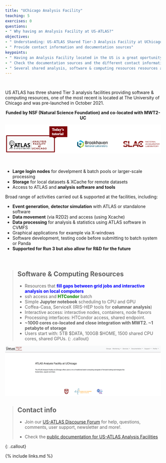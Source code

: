```yaml
---
title: "UChicago Analysis Facility"
teaching: 5
exercises: 0
questions:
- " Why having an Analysis Facility at US-ATLAS?"
objectives:
- " Understanding: US-ATLAS Shared Tier-3 Analysis Facility at UChicago"
- " Provide contact information and documentation sources"
keypoints:
- " Having an Analysis Facility located in the US is a great oportunity to simplify and accelerate the delivery of HEP results"
- " Check the documentation sources and the different contact informations for help, user support, feedback, news, etc! "
- " Several shared analysis, software & computing resources resources are available, please use them and provide feedback" 
---
```


<br>

US ATLAS has three shared Tier 3 analysis facilities providing software & computing resources, one of the most recent is located at The University of Chicago and was pre-launched in October 2021.

**<center> Funded by NSF (Natural Science Foundation) and co-located with MWT2-UC </center>**

![image info](./../fig/i_sharedtier3.png)

<br>

- <strong>Large login nodes</strong> for develpment & batch pools or larger-scale processing
- <strong>Storage</strong> for local datasets & XCache for remote datasets
- Access to ATLAS and <strong>analysis software and tools</strong>

Broad range of activities carried out & supported at the facilities, including:
- <strong>Event generation</strong>, <strong>detector simulation</strong> with ATLAS or standalone software
- <strong>Data movement</strong> (via R2D2) and access (using Xcache)
- <strong>Data processing</strong> for analysis & statistics using ATLAS software in CVMFS
- Graphical applications for example via X-windows
- Software development, testing code before submitting to batch system or Panda
- <strong>Supported for Run 3 but also allow for R&D for the future</strong>

<br>

> ## Software & Computing Resources
> - Resources that <font color="blue"><strong>fill gaps between grid jobs and interactive analysis on local computers</strong></font>
> - ssh access and <font color="green"><strong>HTCondor</strong></font> batch
> - Simple <strong>Jupyter notebook</strong> scheduling to CPU and GPU
> - Coffea-Casa, ServiceX (IRIS-HEP tools for <strong>columnar analysis</strong>)
> - Interactive access: interactive nodes, containers, node flavors
> - Processing interfaces: HTCondor access, shared endpoint.
> - <strong>~1000 cores co-located and close integration with MWT2. ~1 petabyte of storage</strong>
> - Users start with: 5TB $DATA, 100GB $HOME, 1500 shared CPU cores, shared GPUs.
{: .callout}

![image info](./../fig/i_aboutpage.png)

> ## Contact info
>
> - Join our  <a href="https://atlas-talk.sdcc.bnl.gov/"> US-ATLAS Discourse Forum</a> for help, questions, comments, user support, newsletter and more!. 
>
> - Check the <a href="https://usatlas.readthedocs.io/projects/af-docs/en/latest/">public documentation for US-ATLAS Analysis Facilities</a>
>
{: .callout}

{% include links.md %}
